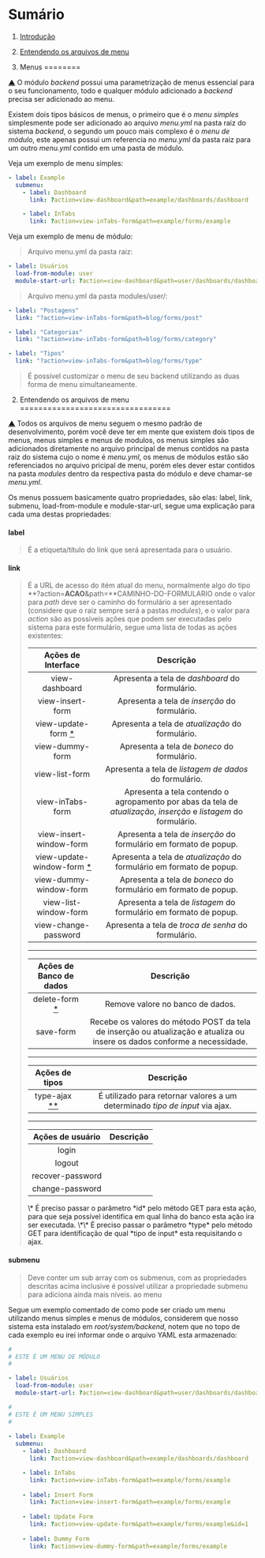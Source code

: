 Sumário                                                                                                                                    <a name="summary"></a>
=======

1. [Introdução](#intro)
2. [Entendendo os arquivos de menu](#menu)

1. Menus                                                                                                                                   <a name="intro"></a>
========

[▲](#summary) O módulo *backend* possui uma parametrização de menus essencial para
o seu funcionamento, todo e qualquer módulo adicionado a *backend* precisa ser adicionado
ao menu.

Existem dois tipos básicos de menus, o primeiro que é o *menu simples* simplesmente
pode ser adicionado ao arquivo *menu.yml* na pasta raiz do sistema *backend*, o segundo
um pouco mais complexo é o *menu de módulo*, este apenas possui um referencia no 
*menu.yml* da pasta raiz para um outro *menu.yml* contido em uma pasta de módulo.

Veja um exemplo de menu simples:

```yml
- label: Example
  submenu:
    - label: Dashboard
      link: ?action=view-dashboard&path=example/dashboards/dashboard

    - label: InTabs
      link: ?action=view-inTabs-form&path=example/forms/example
````

Veja um exemplo de menu de módulo:

> Arquivo menu.yml da pasta raiz:

```yml
- label: Usuários
  load-from-module: user
  module-start-url: ?action=view-dashboard&path=user/dashboards/dashboard
```

> Arquivo menu.yml da pasta modules/user/:

```yml
- label: "Postagens"
  link: "?action=view-inTabs-form&path=blog/forms/post"

- label: "Categorias"
  link: "?action=view-inTabs-form&path=blog/forms/category"

- label: "Tipos"
  link: "?action=view-inTabs-form&path=blog/forms/type"
```

> É possível customizar o menu de seu backend utilizando as duas forma de menu simultaneamente.


2. Entendendo os arquivos de menu                                                                                                          <a name="menu"></a>
=================================

[▲](#summary) Todos os arquivos de menu seguem o mesmo padrão de desenvolvimento,
porém você deve ter em mente que existem dois tipos de menus, menus simples e menus
de modulos, os menus simples são adicionados diretamente no arquivo principal de 
menus contidos na pasta raiz do sistema cujo o nome é *menu.yml*, os menus de módulos
estão são referenciados no arquivo pricipal de menu, porém eles dever estar contidos
na pasta *modules* dentro da respectiva pasta do módulo e deve chamar-se *menu.yml*.

Os menus possuem basicamente quatro propriedades, são elas: label, link, submenu,
load-from-module e module-star-url, segue uma explicação para cada uma destas propriedades:

#### label

> É a etiqueta/título do link que será apresentada para o usuário.

#### link

> É a URL de acesso do itém atual do menu, normalmente algo do tipo **?action=**ACAO**&path=**CAMINHO-DO-FORMULARIO
> onde o valor para *path* deve ser o caminho do formulário a ser apresentado (considere 
> que o raiz sempre será a pastas *modules*), e o valor para *action* são as possíveis 
> ações que podem ser executadas pelo sistema para este formulário, segue uma lista
> de todas as ações existentes:
> 
> | Ações de Interface                  | Descrição                                                                                                                 |
> |:-----------------------------------:|:-------------------------------------------------------------------------------------------------------------------------:|
> | view-dashboard                      | Apresenta a tela de *dashboard* do formulário.                                                                            |       
> | view-insert-form                    | Apresenta a tela de *inserção* do formulário.                                                                             |      
> | view-update-form [\*](#cit-1)       | Apresenta a tela de *atualização* do formulário.                                                                          |         
> | view-dummy-form                     | Apresenta a tela de *boneco* do formulário.                                                                               |    
> | view-list-form                      | Apresenta a tela de *listagem de dados* do formulário.                                                                    |               
> | view-inTabs-form                    | Apresenta a tela contendo o agropamento por abas da tela de *atualização*, *inserção* e *listagem* do formulário.         |                                |
> | view-insert-window-form             | Apresenta a tela de *inserção* do formulário em formato de popup.                                                         |                          
> | view-update-window-form [\*](#cit-1)| Apresenta a tela de *atualização* do formulário em formato de popup.                                                      |
> | view-dummy-window-form              | Apresenta a tela de *boneco* do formulário em formato de popup.                                                           |
> | view-list-window-form               | Apresenta a tela de *listagem* do formulário em formato de popup.                                                         |
> | view-change-password                | Apresenta a tela de *troca de senha* do formulário.                                                                       |
> 
> ------------------------------------------------------------------------------------------------------------------------------------------------------------------- 
>
> | Ações de Banco de dados             | Descrição                                                                                                                 |
> |:-----------------------------------:|:-------------------------------------------------------------------------------------------------------------------------:|
> | delete-form [\*](#cit-1)            | Remove valore no banco de dados.                                                                                          |  
> | save-form                           | Recebe os valores do método POST da tela de inserção ou atualização e atualiza ou insere os dados conforme a necessidade. |
> 
> ------------------------------------------------------------------------------------------------------------------------------------------------------------------- 
>
> | Ações de tipos                      | Descrição                                                                                                                 |
> |:-----------------------------------:|:-------------------------------------------------------------------------------------------------------------------------:|
> | type-ajax [\*\*](#cit-2)            | É utilizado para retornar valores a um determinado *tipo de input* via ajax.                                              |
> 
> ------------------------------------------------------------------------------------------------------------------------------------------------------------------- 
>       
> | Ações de usuário                    | Descrição                                                                                                                 |
> |:-----------------------------------:|:-------------------------------------------------------------------------------------------------------------------------:|
> | login                               |                                                                                                                           |
> | logout                              |                                                                                                                           |
> | recover-password                    |                                                                                                                           |
> | change-password                     |                                                                                                                           |
> 
> 
> <a name="cit-1">
> \* É preciso passar o parâmetro *id* pelo método GET para esta ação, para que seja 
> possível identifica em qual linha do banco esta ação ira  ser executada.
> </a>
> 
> <a name="cit-2">
> \*\* É preciso passar o parâmetro *type* pelo método GET para identificação de qual 
> *tipo de input* esta requisitando o ajax.
> </a>

#### submenu

> Deve conter um sub array com os submenus, com as propriedades descritas acima 
> inclusive é possível utilizar a propriedade submenu para adiciona ainda mais níveis.
> ao menu

Segue um exemplo comentado de como pode ser criado um menu utilizando menus simples
e menus de módulos, considerem que nosso sistema esta instalado em *root/system/backend*,
notem que no topo de cada exemplo eu irei informar onde o arquivo YAML esta armazenado:

```yml
#
# ESTE É UM MENU DE MÓDULO
#

- label: Usuários
  load-from-module: user
  module-start-url: ?action=view-dashboard&path=user/dashboards/dashboard

#
# ESTE É UM MENU SIMPLES
#
  
- label: Example
  submenu:
    - label: Dashboard
      link: ?action=view-dashboard&path=example/dashboards/dashboard

    - label: InTabs
      link: ?action=view-inTabs-form&path=example/forms/example
      
    - label: Insert Form
      link: ?action=view-insert-form&path=example/forms/example      
      
    - label: Update Form
      link: ?action=view-update-form&path=example/forms/example&id=1
      
    - label: Dummy Form
      link: ?action=view-dummy-form&path=example/forms/example
```